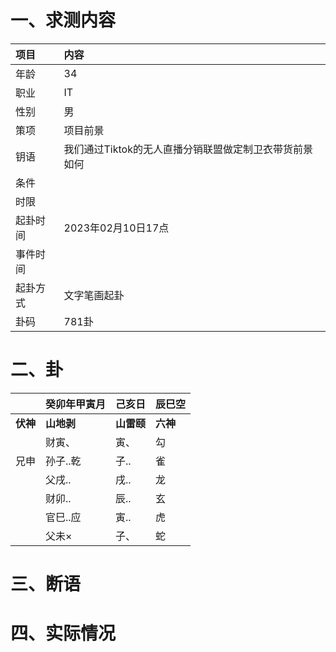 # 一、求测内容
|项目|内容|
|:-|:-|
|年龄|34|
|职业|IT|
|性别|男|
|策项|项目前景|
|钥语|我们通过Tiktok的无人直播分销联盟做定制卫衣带货前景如何|
|条件||
|时限||
|起卦时间|2023年02月10日17点|
|事件时间||
|起卦方式|文字笔画起卦|
|卦码|781卦|

# 二、卦
||癸卯年甲寅月|己亥日|辰巳空|
|:-|:-|:-|:-|
|**伏神**|**山地剥**|**山雷颐**|**六神**|
||财寅、|寅、|勾|
|兄申|孙子..乾|子..|雀|
||父戌..|戌..|龙|
||财卯..|辰..|玄|
||官巳..应|寅..|虎|
||父未×|子、|蛇|


# 三、断语

# 四、实际情况